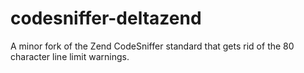 codesniffer-deltazend
=====================

A minor fork of the Zend CodeSniffer standard that gets rid of the 80 character line limit warnings.
